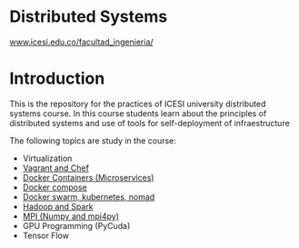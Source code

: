 # Distributed Systems  
www.icesi.edu.co/facultad_ingenieria/

# Introduction

This is the repository for the practices of ICESI university distributed systems course. In this course students learn about the principles of distributed systems and use of tools for self-deployment of infraestructure

The following topics are study in the course:
* Virtualization
* [Vagrant and Chef](https://github.com/ICESI/ds-vagrant)
* [Docker Containers (Microservices)](https://github.com/ICESI/ds-docker)
* [Docker compose](https://github.com/ICESI/ds-docker-compose)
* [Docker swarm, kubernetes, nomad](https://github.com/ICESI/ds-docker-cluster)
* [Hadoop and Spark](https://github.com/ICESI/ds-hadoop)
* [MPI (Numpy and mpi4py)](https://github.com/ICESI/ds-mpi)
* GPU Programming (PyCuda)
* Tensor Flow
